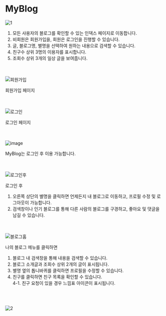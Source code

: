 # MyBlog

![1](https://github.com/user-attachments/assets/35169cdf-cb70-4048-915c-0e32a1079550)
1. 모든 사용자의 블로그를 확인할 수 있는 인덱스 페이지로 이동합니다.
2. 비회원은 회원가입을, 회원은 로그인을 진행할 수 있습니다.
3. 글, 블로그명, 별명을 선택하여 원하는 내용으로 검색할 수 있습니다.
4. 친구수 상위 3명의 이용자를 표시합니다.
5. 조회수 상위 3개의 일상 글을 보여줍니다.

<br><br>
![회원가입](https://github.com/user-attachments/assets/25116962-b971-4d68-b8d5-6ad2127bca5c)

회원가입 페이지

<br><br>
![로그인](https://github.com/user-attachments/assets/a8d2635e-31d7-47e9-9d00-2c74850508ec)

로그인 페이지

<br><br>
![image](https://github.com/user-attachments/assets/ce28c8d1-5f2b-44ac-8929-3e870842176a)

MyBlog는 로그인 후 이용 가능합니다.

<br><br>
![로그인후](https://github.com/user-attachments/assets/0f9125e5-d465-4d56-887d-27c0392591cb)

로그인 후 
1. 오른쪽 상단의 별명을 클릭하면 언제든지 내 블로그로 이동하고, 프로필 수정 및 로그아웃이 가능합니다.
2. 검색창이나 인기 블로그를 통해 다른 사람의 블로그를 구경하고, 좋아요 및 댓글을 남길 수 있습니다.

<br><br>
![블로그홈](https://github.com/user-attachments/assets/33b8cf7e-c60a-41a9-8c53-4080e03b6ce2)

나의 블로그 메뉴를 클릭하면

1. 블로그 내 검색창을 통해 내용을 검색할 수 있습니다.
2. 블로그 소개글과 조회수 상위 2개의 글이 표시됩니다.
3. 별명 옆의 톱니바퀴를 클릭하면 프로필을 수정할 수 있습니다.
4. 친구를 클릭하면 친구 목록을 확인할 수 있습니다.<br>
 4-1. 친구 요청이 있을 경우 느낌표 아이콘이 표시됩니다.
   
<br><br>




![2](https://github.com/user-attachments/assets/e74a623d-587a-475f-b88b-e5ee8f7985f9)


